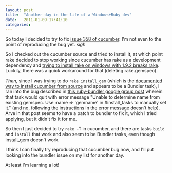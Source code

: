 ```yaml
---
layout: post
title:  "Another day in the life of a Windows+Ruby dev"
date:   2011-01-09 17:41:10
categories:
---
```


So today I decided to try to fix <a href="https://rspec.lighthouseapp.com/projects/16211/tickets/358-color-loadingwarning-ignores-no-color">issue 358 of cucumber</a>. I'm not even to the point of reproducing the bug yet. *sigh*

So I checked out the cucumber source and tried to install it, at which point rake decided to stop working since cucumber has rake as a development dependency and <a href="http://www.lostechies.com/blogs/derickbailey/archive/2010/10/11/ruby-v1-9-2-on-windows-can-t-find-executable-rake-for-rake-0-8-7.aspx">trying to install rake on windows with 1.9.2 breaks rake</a>. Luckily, there was a quick workaround for that (deleting rake.gemspec).

*Then*, since I was trying to do <code>rake install\_gem</code> (which is the [documented way to install cucumber from source](https://github.com/aslakhellesoy/cucumber/wiki/Install) and appears to be a Bundler task), I ran into the bug described in [this ruby-bundler google group post](http://groups.google.com/group/ruby-bundler/browse_thread/thread/96152d7357745bb0.) wherein that task would quit with error message "Unable to determine name from existing gemspec. Use :name => 'gemname' in #install\_tasks to manually set it." (and no, following the instructions in the error message doesn't help). Arve in that post seems to have a patch to bundler to fix it, which I tried applying, but it didn't fix it for me.

So then I just decided to try <code>rake -T</code> in cucumber, and there are tasks <code>build</code> and <code>install</code> that work and also seem to be Bundler tasks, even though install_gem doesn't work.

I think I can finally try reproducing that cucumber bug now, and I'll put looking into the bundler issue on my list for another day.

At least I'm learning a lot!